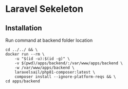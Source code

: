 # Laravel Sekeleton

## Installation
Run command at backend folder location
```shell
cd ../../ && \
docker run --rm \
    -u "$(id -u):$(id -g)" \
    -v $(pwd)/apps/backend/:/var/www/apps/backend \
    -w /var/www/apps/backend \
    laravelsail/php81-composer:latest \
    composer install --ignore-platform-reqs && \    
cd apps/backend
```